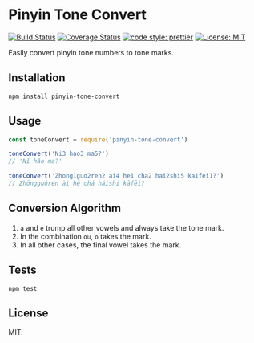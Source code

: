 # Pinyin Tone Convert

[![Build Status](https://travis-ci.org/oleglegun/pinyin-tone-convert.svg?branch=master)](https://travis-ci.org/oleglegun/pinyin-tone-convert)
[![Coverage Status](https://coveralls.io/repos/github/oleglegun/pinyin-tone-convert/badge.svg?branch=master)](https://coveralls.io/github/oleglegun/pinyin-tone-convert?branch=master)
[![code style: prettier](https://img.shields.io/badge/code_style-prettier-ff69b4.svg?style=flat)](https://github.com/prettier/prettier)
[![License: MIT](https://img.shields.io/badge/License-MIT-green.svg)](https://opensource.org/licenses/MIT)

Easily convert pinyin tone numbers to tone marks. 

## Installation

`npm install pinyin-tone-convert`

## Usage

```js
const toneConvert = require('pinyin-tone-convert')

toneConvert('Ni3 hao3 ma5?')
// 'Nǐ hǎo ma?'

toneConvert('Zhong1guo2ren2 ai4 he1 cha2 hai2shi5 ka1fei1?')
// Zhōngguórén ài hē chá háishi kāfēi?
```

## Conversion Algorithm

 1. `a` and `e` trump all other vowels and always take the tone mark. 
 2. In the combination `ou`, `o` takes the mark.
 3. In all other cases, the final vowel takes the mark.


## Tests

`npm test`

## License

MIT.
